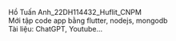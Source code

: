 Hồ Tuấn Anh_22DH114432_Huflit_CNPM <br>
Mới tập code app bằng flutter, nodejs, mongodb <br>
Tài liệu: ChatGPT, Youtube...
